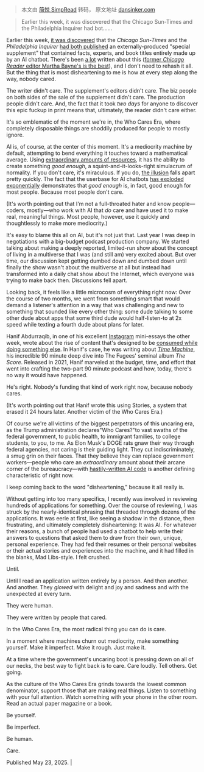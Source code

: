 > 本文由 [简悦 SimpRead](http://ksria.com/simpread/) 转码， 原文地址 [dansinker.com](https://dansinker.com/posts/2025-05-23-who-cares/)

> Earlier this week, it was discovered that the Chicago Sun-Times and the Philadelphia Inquirer had bot......

Earlier this week, [it was discovered](https://bsky.app/profile/rachaelking70.bsky.social/post/3lplwve5ar22h) that the _Chicago Sun-Times_ and the _Philadelphia Inquirer_ [had both published](https://www.npr.org/2025/05/20/nx-s1-5405022/fake-summer-reading-list-ai) an externally-produced "special supplement" that contained facts, experts, and book titles entirely made up by an AI chatbot. There's been [a lot](https://www.theatlantic.com/technology/archive/2025/05/ai-written-newspaper-chicago-sun-times/682861/) written about this ([former _Chicago Reader_ editor Martha Bayne's is the best](https://marthabayne.substack.com/p/journalism-dreams)), and I don't need to rehash it all. But the thing that is most disheartening to me is how at every step along the way, nobody cared.

The writer didn't care. The supplement's editors didn't care. The biz people on both sides of the sale of the supplement didn't care. The production people didn't care. And, the fact that it took _two days_ for anyone to discover this epic fuckup in print means that, ultimately, the reader didn't care either.

It's so emblematic of the moment we're in, the Who Cares Era, where completely disposable things are shoddily produced for people to mostly ignore.

AI is, of course, at the center of this moment. It's a mediocrity machine by default, attempting to bend everything it touches toward a mathematical average. Using [extraordinary amounts of resources](https://www.technologyreview.com/2025/05/20/1116327/ai-energy-usage-climate-footprint-big-tech/), it has the ability to create something _good enough_, a squint-and-it-looks-right simulacrum of normality. If you don't care, it's miraculous. If you do, [the illusion](https://dansinker.com/posts/illusions/) falls apart pretty quickly. The fact that the userbase for AI chatbots [has exploded exponentially](https://www.theverge.com/2024/12/4/24313097/chatgpt-300-million-weekly-users) demonstrates that _good enough_ is, in fact, good enough for most people. Because most people don't care.

(It's worth pointing out that I'm not a full-throated hater and know people—coders, mostly—who work with AI that _do_ care and have used it to make real, meaningful things. Most people, however, use it quickly and thoughtlessly to make more mediocrity.)

It's easy to blame this all on AI, but it's not just that. Last year I was deep in negotiations with a big-budget podcast production company. We started talking about making a deeply reported, limited-run show about the concept of living in a multiverse that I was (and still am) very excited about. But over time, our discussion kept getting dumbed down and dumbed down until finally the show wasn't about the multiverse at all but instead had transformed into a daily chat show about the Internet, which everyone was trying to make back then. Discussions fell apart.

Looking back, it feels like a little microcosm of everything right now: Over the course of two months, we went from something smart that would demand a listener's attention in a way that was challenging and new to something that sounded like every other thing: some dude talking to some other dude about apps that some third dude would half-listen-to at 2x speed while texting a fourth dude about plans for later.

Hanif Abdurraqib, in one of his excellent [Instagram](https://www.instagram.com/nifmuhammad/?hl=en) mini-essays the other week, wrote about the rise of content that's designed to be [consumed while doing something else](https://www.theguardian.com/tv-and-radio/2025/jan/17/not-second-screen-enough-is-netflix-deliberately-dumbing-down-tv-so-people-can-watch-while-scrolling). In Hanif's case, he was writing about [_Time Machine_](https://podcasts.apple.com/us/podcast/time-machine-the-score-side-a/id1566642706?i=1000535020855), his incredible 90 minute deep dive into The Fugees' seminal album _The Score_. Released in 2021, Hanif marveled at the budget, time, and effort that went into crafting the two-part 90 minute podcast and how, today, there's no way it would have happened.

He's right. Nobody's funding that kind of work right now, because nobody cares.

(It's worth pointing out that Hanif wrote this using Stories, a system that erased it 24 hours later. Another victim of the Who Cares Era.)

Of course we're all victims of the biggest perpetrators of this uncaring era, as the Trump administration declares"Who Cares?"to vast swaths of the federal government, to public health, to immigrant families, to college students, to you, to me. As Elon Musk's DOGE rats gnaw their way through federal agencies, not caring is their guiding light. They cut indiscriminately, a smug grin on their faces. That they believe they can replace government workers—people who care an _extraordinary_ amount about their arcane corner of the bureaucracy—with [hastily-written AI code](https://www.wired.com/story/doge-is-in-its-ai-era/) is another defining characteristic of right now.

I keep coming back to the word "disheartening," because it all really is.

Without getting into too many specifics, I recently was involved in reviewing hundreds of applications for something. Over the course of reviewing, I was struck by the nearly-identical phrasing that threaded through dozens of the applications. It was eerie at first, like seeing a shadow in the distance, then frustrating, and ultimately completely disheartening: It was AI. For whatever their reasons, a bunch of people had used a chatbot to help write their answers to questions that asked them to draw from their own, unique, personal experience. They had fed their resumes or their personal websites or their actual stories and experiences into the machine, and it had filled in the blanks, Mad Libs-style. I felt crushed.

Until.

Until I read an application written entirely by a person. And then another. And another. They _glowed_ with delight and joy and sadness and with the unexpected at every turn.

They were human.

They were written by people that cared.

In the Who Cares Era, the most radical thing you can do is care.

In a moment where machines churn out mediocrity, make something yourself. Make it imperfect. Make it rough. Just make it.

At a time where the government's uncaring boot is pressing down on all of our necks, the best way to fight back is to care. Care loudly. Tell others. Get going.

As the culture of the Who Cares Era grinds towards the lowest common denominator, support those that are making real things. Listen to something with your full attention. Watch something with your phone in the other room. Read an actual paper magazine or a book.

Be yourself.

Be imperfect.

Be human.

Care.

Published May 23, 2025. |